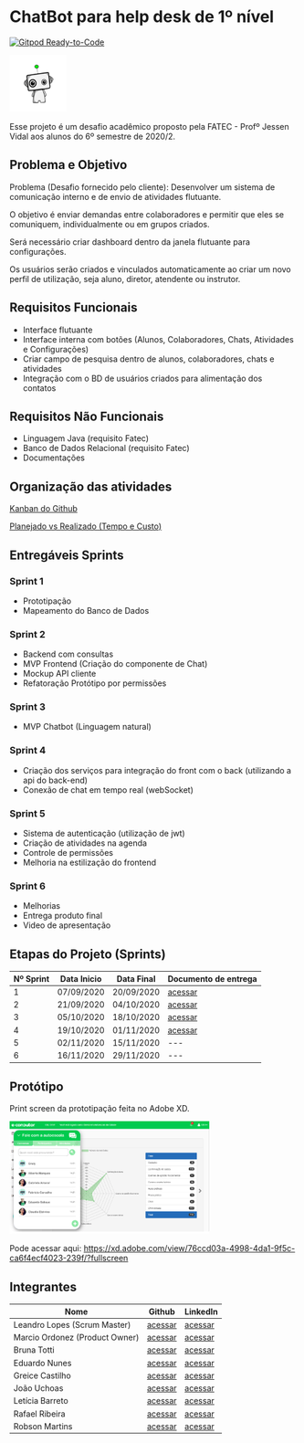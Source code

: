 # ChatBot para help desk de 1º nível
[![Gitpod Ready-to-Code](https://img.shields.io/badge/Gitpod-ready--to--code-blue?logo=gitpod)](https://gitpod.io/#https://github.com/ads-fatec-team3/chatbot)

<img src="./frontend/src/assets/logo.png" width="100" title="Logo">

Esse projeto é um desafio acadêmico proposto pela FATEC - Profº Jessen Vidal aos alunos do 6º semestre de 2020/2.

## Problema e Objetivo

Problema (Desafio fornecido pelo cliente): Desenvolver um sistema de comunicação interno e de envio de atividades
flutuante.

O objetivo é enviar demandas entre colaboradores e permitir que eles se comuniquem, individualmente ou em grupos
criados.

Será necessário criar dashboard dentro da janela flutuante para configurações.

Os usuários serão criados e vinculados automaticamente ao criar um novo perfil de utilização, seja aluno, diretor,
atendente ou instrutor.

## Requisitos Funcionais

- Interface flutuante
- Interface interna com botões (Alunos, Colaboradores, Chats, Atividades e Configurações)
- Criar campo de pesquisa dentro de alunos, colaboradores, chats e atividades
- Integração com o BD de usuários criados para alimentação dos contatos

## Requisitos Não Funcionais

- Linguagem Java (requisito Fatec)
- Banco de Dados Relacional (requisito Fatec)
- Documentações

## Organização das atividades

[Kanban do Github](https://github.com/ads-fatec-team3/chatbot/projects/1)

[Planejado vs Realizado (Tempo e Custo)](https://github.com/ads-fatec-team3/chatbot/blob/master/docs/Sprint%201/custos.md)

## Entregáveis Sprints

### Sprint 1
- Prototipação
- Mapeamento do Banco de Dados

### Sprint 2
- Backend com consultas
- MVP Frontend (Criação do componente de Chat)
- Mockup API cliente
- Refatoração Protótipo por permissões

### Sprint 3
- MVP Chatbot (Linguagem natural)

### Sprint 4
- Criação dos serviços para integração do front com o back (utilizando a api do back-end)
- Conexão de chat em tempo real (webSocket)

### Sprint 5
- Sistema de autenticação (utilização de jwt)
- Criação de atividades na agenda
- Controle de permissões
- Melhoria na estilização do frontend

### Sprint 6
- Melhorias
- Entrega produto final
- Video de apresentação

## Etapas do Projeto (Sprints)

| Nº Sprint | Data Inicio | Data Final | Documento de entrega                                                                      |
|-----------|-------------|------------|-------------------------------------------------------------------------------------------|
| 1         | 07/09/2020  | 20/09/2020 | [acessar](https://github.com/ads-fatec-team3/chatbot/blob/master/docs/entregas/sprint1.md)|
| 2         | 21/09/2020  | 04/10/2020 | [acessar](https://github.com/ads-fatec-team3/chatbot/blob/master/docs/entregas/sprint2.md)|
| 3         | 05/10/2020  | 18/10/2020 | [acessar](https://github.com/ads-fatec-team3/chatbot/blob/master/docs/entregas/sprint3.md)|
| 4         | 19/10/2020  | 01/11/2020 | [acessar](https://github.com/ads-fatec-team3/chatbot/blob/master/docs/entregas/sprint4.md)|
| 5         | 02/11/2020  | 15/11/2020 | ---                                                                                       |
| 6         | 16/11/2020  | 29/11/2020 | ---                                                                                       |

## Protótipo

Print screen da prototipação feita no Adobe XD.

<img src="./docs/entregas/exemplo_tela2.png" width="350" title="Logo">

Pode acessar aqui: https://xd.adobe.com/view/76ccd03a-4998-4da1-9f5c-ca6f4ecf4023-239f/?fullscreen

## Integrantes

| Nome                           | Github                                           | LinkedIn                                                    |
|--------------------------------|--------------------------------------------------|-------------------------------------------------------------|
| Leandro Lopes (Scrum Master)   | [acessar](https://github.com/LLBueno)            | [acessar](https://www.linkedin.com/in/leandro-lopes-bueno/) |
| Marcio Ordonez (Product Owner) | [acessar](https://github.com/MarcioOrdonez)      | [acessar](https://www.linkedin.com/in/marcio-ordonez/)      |
| Bruna Totti                    | [acessar]()                                      | [acessar]()                                                 |
| Eduardo Nunes                  | [acessar]()                                      | [acessar]()                                                 |
| Greice Castilho                | [acessar](https://github.com/GreiceCastilho)     | [acessar]()                                                 |
| João Uchoas                    | [acessar]()                                      | [acessar]()                                                 |
| Letícia Barreto                | [acessar](https://github.com/lebarreto)          | [acessar](https://www.linkedin.com/in/leticiambarreto/)     |
| Rafael Ribeira                 | [acessar]()                                      | [acessar]()                                                 |
| Robson Martins                 | [acessar](https://github.com/rmsilva007)         | [acessar](https://www.linkedin.com/in/robsonmartinssilva/)  |
